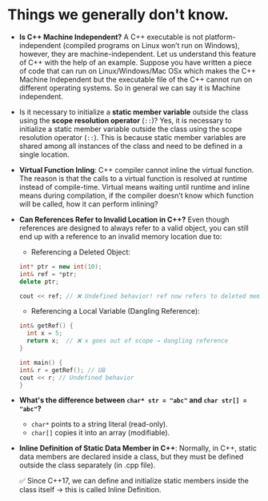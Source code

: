 # Things we generally don't know.

- **Is C++ Machine Independent?**
  A C++ executable is not platform-independent (compiled programs on Linux won’t run on Windows), however, they are machine-independent. Let us understand this feature of C++ with the help of an example. Suppose you have written a piece of code that can run on Linux/Windows/Mac OSx which makes the C++ Machine Independent but the executable file of the C++ cannot run on different operating systems. So in general we can say it is Machine independent.

- Is it necessary to initialize a **static member variable** outside the class using the **scope resolution operator** (`::`)?
  Yes, it is necessary to initialize a static member variable outside the class using the scope resolution operator (`::`). This is because static member variables are shared among all instances of the class and need to be defined in a single location.

- **Virtual Function Inling**: C++ compiler cannot inline the virtual function. The reason is that the calls to a virtual function is resolved at runtime instead of compile-time. Virtual means waiting until runtime and inline means during compilation, if the compiler doesn’t know which function will be called, how it can perform inlining?

- **Can References Refer to Invalid Location in C++?** Even though references are designed to always refer to a valid object, you can still end up with a reference to an invalid memory location due to:

  - Referencing a Deleted Object:

  ```c++
  int* ptr = new int(10);
  int& ref = *ptr;
  delete ptr;

  cout << ref; // ❌ Undefined behavior! ref now refers to deleted memory
  ```

  - Referencing a Local Variable (Dangling Reference):

  ```c++
  int& getRef() {
    int x = 5;
    return x;  // ❌ x goes out of scope → dangling reference
  }

  int main() {
  int& r = getRef(); // UB
  cout << r; // Undefined behavior
  }
  ```

- **What's the difference between `char* str = "abc"` and `char str[] = "abc"`?**

  - `char*` points to a string literal (read-only).
  - `char[]` copies it into an array (modifiable).

- **Inline Definition of Static Data Member in C++**: Normally, in C++, static data members are declared inside a class, but they must be defined outside the class separately (in .cpp file).

  ✅ Since C++17, we can define and initialize static members inside the class itself → this is called Inline Definition.
